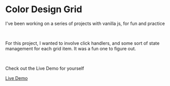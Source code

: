 # Color Design Grid

I've been working on a series of projects with vanilla js, for fun and practice

<br>

For this project, I wanted to involve click handlers, and some sort of state management for each grid item. It was a fun one to figure out.

<br>

Check out the Live Demo for yourself

[Live Demo](https://jdhofmann.github.io/color-design-grid/)
